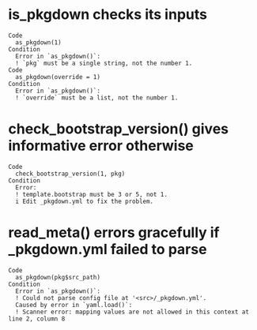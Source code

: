 # is_pkgdown checks its inputs

    Code
      as_pkgdown(1)
    Condition
      Error in `as_pkgdown()`:
      ! `pkg` must be a single string, not the number 1.
    Code
      as_pkgdown(override = 1)
    Condition
      Error in `as_pkgdown()`:
      ! `override` must be a list, not the number 1.

# check_bootstrap_version() gives informative error otherwise

    Code
      check_bootstrap_version(1, pkg)
    Condition
      Error:
      ! template.bootstrap must be 3 or 5, not 1.
      i Edit _pkgdown.yml to fix the problem.

# read_meta() errors gracefully if _pkgdown.yml failed to parse

    Code
      as_pkgdown(pkg$src_path)
    Condition
      Error in `as_pkgdown()`:
      ! Could not parse config file at '<src>/_pkgdown.yml'.
      Caused by error in `yaml.load()`:
      ! Scanner error: mapping values are not allowed in this context at line 2, column 8

